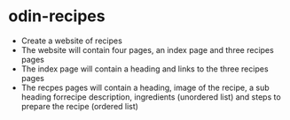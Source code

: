# odin-recipes
- Create a website of recipes
- The website will contain four pages, an index page and three recipes pages
- The index page will contain a heading and links to the three recipes pages
- The recpes pages will contain a heading, image of the recipe, a sub heading forrecipe description, ingredients (unordered list) and steps to prepare the recipe (ordered list)